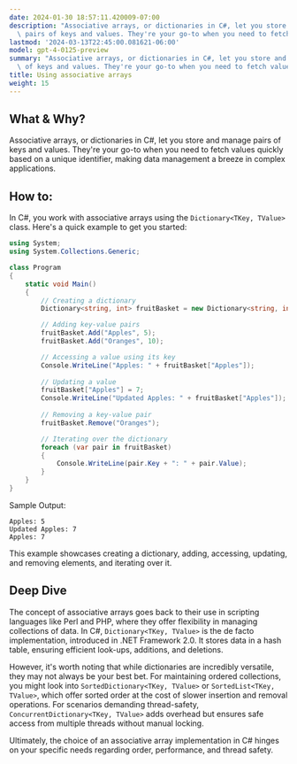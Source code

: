 ```yaml
---
date: 2024-01-30 18:57:11.420009-07:00
description: "Associative arrays, or dictionaries in C#, let you store and manage\
  \ pairs of keys and values. They're your go-to when you need to fetch values quickly\u2026"
lastmod: '2024-03-13T22:45:00.081621-06:00'
model: gpt-4-0125-preview
summary: "Associative arrays, or dictionaries in C#, let you store and manage pairs\
  \ of keys and values. They're your go-to when you need to fetch values quickly\u2026"
title: Using associative arrays
weight: 15
---
```


## What & Why?

Associative arrays, or dictionaries in C#, let you store and manage pairs of keys and values. They're your go-to when you need to fetch values quickly based on a unique identifier, making data management a breeze in complex applications.

## How to:

In C#, you work with associative arrays using the `Dictionary<TKey, TValue>` class. Here's a quick example to get you started:

```C#
using System;
using System.Collections.Generic;

class Program
{
    static void Main()
    {
        // Creating a dictionary
        Dictionary<string, int> fruitBasket = new Dictionary<string, int>();

        // Adding key-value pairs
        fruitBasket.Add("Apples", 5);
        fruitBasket.Add("Oranges", 10);

        // Accessing a value using its key
        Console.WriteLine("Apples: " + fruitBasket["Apples"]);
        
        // Updating a value
        fruitBasket["Apples"] = 7;
        Console.WriteLine("Updated Apples: " + fruitBasket["Apples"]);
        
        // Removing a key-value pair
        fruitBasket.Remove("Oranges");

        // Iterating over the dictionary
        foreach (var pair in fruitBasket)
        {
            Console.WriteLine(pair.Key + ": " + pair.Value);
        }
    }
}
```
Sample Output:
```
Apples: 5
Updated Apples: 7
Apples: 7
```

This example showcases creating a dictionary, adding, accessing, updating, and removing elements, and iterating over it.

## Deep Dive

The concept of associative arrays goes back to their use in scripting languages like Perl and PHP, where they offer flexibility in managing collections of data. In C#, `Dictionary<TKey, TValue>` is the de facto implementation, introduced in .NET Framework 2.0. It stores data in a hash table, ensuring efficient look-ups, additions, and deletions.

However, it's worth noting that while dictionaries are incredibly versatile, they may not always be your best bet. For maintaining ordered collections, you might look into `SortedDictionary<TKey, TValue>` or `SortedList<TKey, TValue>`, which offer sorted order at the cost of slower insertion and removal operations. For scenarios demanding thread-safety, `ConcurrentDictionary<TKey, TValue>` adds overhead but ensures safe access from multiple threads without manual locking.

Ultimately, the choice of an associative array implementation in C# hinges on your specific needs regarding order, performance, and thread safety.
